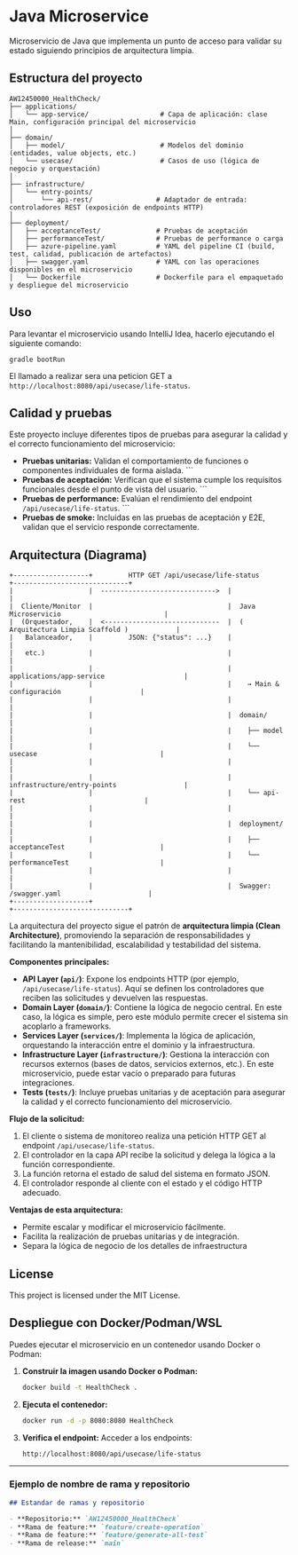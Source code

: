 # Java Microservice

Microservicio de Java que implementa un punto de acceso para validar su estado siguiendo principios de arquitectura limpia.

## Estructura del proyecto

```
AW12450000_HealthCheck/
├── applications/
│   └── app-service/                  # Capa de aplicación: clase Main, configuración principal del microservicio
│
├── domain/
│   ├── model/                        # Modelos del dominio (entidades, value objects, etc.)
│   └── usecase/                      # Casos de uso (lógica de negocio y orquestación)
│
├── infrastructure/
│   └── entry-points/
│       └── api-rest/                # Adaptador de entrada: controladores REST (exposición de endpoints HTTP)
│
├── deployment/
│   ├── acceptanceTest/              # Pruebas de aceptación
│   ├── performanceTest/             # Pruebas de performance o carga
│   ├── azure-pipeline.yaml          # YAML del pipeline CI (build, test, calidad, publicación de artefactos)
│   ├── swagger.yaml                 # YAML con las operaciones disponibles en el microservicio
│   └── Dockerfile                   # Dockerfile para el empaquetado y despliegue del microservicio

```

## Uso

Para levantar el microservicio usando IntelliJ Idea, hacerlo ejecutando el siguiente comando:
```
gradle bootRun
```

El llamado a realizar sera una peticion GET a `http://localhost:8080/api/usecase/life-status`.

## Calidad y pruebas

Este proyecto incluye diferentes tipos de pruebas para asegurar la calidad y el correcto funcionamiento del microservicio:

- **Pruebas unitarias:** Validan el comportamiento de funciones o componentes individuales de forma aislada.
      ```
- **Pruebas de aceptación:** Verifican que el sistema cumple los requisitos funcionales desde el punto de vista del usuario.
      ```
- **Pruebas de performance:** Evalúan el rendimiento del endpoint `/api/usecase/life-status`.
      ```
- **Pruebas de smoke:** Incluidas en las pruebas de aceptación y E2E, validan que el servicio responde correctamente.

## Arquitectura (Diagrama)

```
+-------------------+         HTTP GET /api/usecase/life-status         +-----------------------------+
|                   |  ----------------------------->  |                                              |
|  Cliente/Monitor  |                                  |  Java Microservicio                          |
|  (Orquestador,    |  <-----------------------------  |  ( Arquitectura Limpia Scaffold )            |
|   Balanceador,    |         JSON: {"status": ...}    |                                              |
|   etc.)           |                                  |                                              |
|                   |                                  |  applications/app-service                    |
|                   |                                  |    → Main & configuración                    |
|                   |                                  |                                              |
|                   |                                  |  domain/                                     |
|                   |                                  |    ├── model                                 |
|                   |                                  |    └── usecase                               |
|                   |                                  |                                              |
|                   |                                  |  infrastructure/entry-points                 |
|                   |                                  |    └── api-rest                              |
|                   |                                  |                                              |
|                   |                                  |  deployment/                                 |
|                   |                                  |    ├── acceptanceTest                        |
|                   |                                  |    └── performanceTest                       |
|                   |                                  |                                              |
|                   |                                  |  Swagger: /swagger.yaml                      |
+-------------------+                                                   +-----------------------------+

```

La arquitectura del proyecto sigue el patrón de **arquitectura limpia (Clean Architecture)**, promoviendo la separación de responsabilidades y facilitando la mantenibilidad, escalabilidad y testabilidad del sistema.

**Componentes principales:**

- **API Layer (`api/`)**: Expone los endpoints HTTP (por ejemplo, `/api/usecase/life-status`). Aquí se definen los controladores que reciben las solicitudes y devuelven las respuestas.
- **Domain Layer (`domain/`)**: Contiene la lógica de negocio central. En este caso, la lógica es simple, pero este módulo permite crecer el sistema sin acoplarlo a frameworks.
- **Services Layer (`services/`)**: Implementa la lógica de aplicación, orquestando la interacción entre el dominio y la infraestructura.
- **Infrastructure Layer (`infrastructure/`)**: Gestiona la interacción con recursos externos (bases de datos, servicios externos, etc.). En este microservicio, puede estar vacío o preparado para futuras integraciones.
- **Tests (`tests/`)**: Incluye pruebas unitarias y de aceptación para asegurar la calidad y el correcto funcionamiento del microservicio.

**Flujo de la solicitud:**

1. El cliente o sistema de monitoreo realiza una petición HTTP GET al endpoint `/api/usecase/life-status`.
2. El controlador en la capa API recibe la solicitud y delega la lógica a la función correspondiente.
3. La función retorna el estado de salud del sistema en formato JSON.
4. El controlador responde al cliente con el estado y el código HTTP adecuado.

**Ventajas de esta arquitectura:**

- Permite escalar y modificar el microservicio fácilmente.
- Facilita la realización de pruebas unitarias y de integración.
- Separa la lógica de negocio de los detalles de infraestructura

## License

This project is licensed under the MIT License.

## Despliegue con Docker/Podman/WSL

Puedes ejecutar el microservicio en un contenedor usando Docker o Podman:

1. **Construir la imagen usando Docker o Podman:**
   ```sh
   docker build -t HealthCheck .
   ```

2. **Ejecuta el contenedor:**
   ```sh
   docker run -d -p 8080:8080 HealthCheck
   ```

3. **Verifica el endpoint:**
   Acceder a los endpoints:
   ```
   http://localhost:8080/api/usecase/life-status
   ```
---

### Ejemplo de nombre de rama y repositorio

````markdown
## Estandar de ramas y repositorio

- **Repositorio:** `AW12450000_HealthCheck`
- **Rama de feature:** `feature/create-operation`
- **Rama de feature:** `feature/generate-all-test`
- **Rama de release:** `main`
`````
